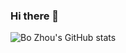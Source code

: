 ### Hi there 👋
![Bo Zhou's GitHub stats](https://github-readme-stats.vercel.app/api?username=Chillstepp&bg_color=30,5ee7df,b490ca&title_color=000&text_color=fff&show_icons=true)
